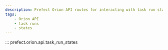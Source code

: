 ```yaml
---
description: Prefect Orion API routes for interacting with task run states objects.
tags:
    - Orion API
    - task runs
    - states
---
```


::: prefect.orion.api.task_run_states